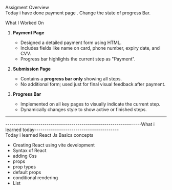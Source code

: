 
 Assigment Overview
<br>
Today i have done payment page . Change the state of progress Bar.
<br>

 What I Worked On


1. **Payment Page**
   - Designed a detailed payment form using HTML.
   - Includes fields like name on card, phone number, expiry date, and CVV.
   - Progress bar highlights the current step as "Payment".

2. **Submission Page**
   - Contains a **progress bar only** showing all steps.
   - No additional form; used just for final visual feedback after payment.

3. **Progress Bar**
   - Implemented on all key pages to visually indicate the current step.
   - Dynamically changes style to show active or finished steps.

---

------------------------------------------------------------------What i learned today-----------------------------------------<br>
Today i learned React Js Basics concepts
- Creating React using vite development
- Syntax of React
- adding Css
- props
- prop types
- default props
- conditional rendering
- List 
